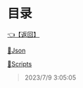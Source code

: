 # 目录  


[👈【返回】](/--目录--/##工作笔记##/躲猫猫笔记/--目录--躲猫猫笔记)  


[📁Json](/--目录--/##工作笔记##/躲猫猫笔记/Editor/Json/--目录--Json)  

[📁Scripts](/--目录--/##工作笔记##/躲猫猫笔记/Editor/Scripts/--目录--Scripts)  







> 2023/7/9 3:05:05
